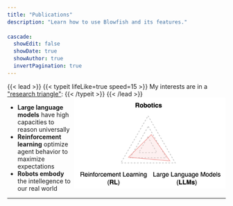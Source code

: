 ```yaml
---
title: "Publications"
description: "Learn how to use Blowfish and its features."

cascade:
  showEdit: false
  showDate: true
  showAuthor: true
  invertPagination: true
---
```


{{< lead >}}
{{< typeit lifeLike=true
speed=15 >}}
My interests are in a <ins>"research triangle"</ins>:
{{< /typeit >}}
{{< /lead >}}
<img style="float:right;" src="research_triangle.png" width="350" height="auto">


- **Large language models** have high capacities to reason universally
- **Reinforcement learning** optimize agent behavior to maximize expectations
- **Robots embody** the intellegence to our real world

---
